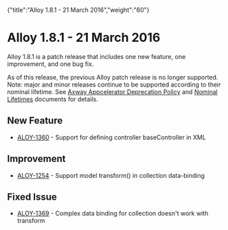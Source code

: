 {"title":"Alloy 1.8.1 - 21 March 2016","weight":"60"} 

# Alloy 1.8.1 - 21 March 2016

Alloy 1.8.1 is a patch release that includes one new feature, one improvement, and one bug fix.

As of this release, the previous Alloy patch release is no longer supported. Note: major and minor releases continue to be supported according to their nominal lifetime. See [Axway Appcelerator Deprecation Policy](/docs/appc/AMPLIFY_Appcelerator_Services_Overview/Axway_Appcelerator_Deprecation_Policy/) and [Nominal Lifetimes](/docs/appc/AMPLIFY_Appcelerator_Services_Overview/Axway_Appcelerator_Product_Lifecycle/#NominalLifetimes) documents for details.

## New Feature

*   [ALOY-1360](https://jira.appcelerator.org/browse/ALOY-1360) - Support for defining controller baseController in XML
    

## Improvement

*   [ALOY-1254](https://jira.appcelerator.org/browse/ALOY-1254) - Support model transform() in collection data-binding
    

## Fixed Issue

*   [ALOY-1369](https://jira.appcelerator.org/browse/ALOY-1369) - Complex data binding for collection doesn't work with transform